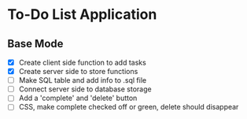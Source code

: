 # To-Do List Application

## Base Mode
- [x] Create client side function to add tasks
- [x] Create server side to store functions
- [ ] Make SQL table and add info to .sql file
- [ ] Connect server side to database storage
- [ ] Add a 'complete' and 'delete' button
- [ ] CSS, make complete checked off or green, delete should disappear